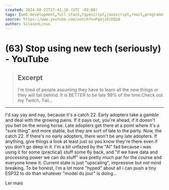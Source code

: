 ```yaml
---
created: 2024-08-21T17:41:18 (UTC -03:00)
tags: [web development,full stack,typescript,javascript,react,programming,programmer,theo,t3 stack,t3,t3dotgg]
source: https://www.youtube.com/watch?v=PqUjzXiDQ2A
author: SilasonLinux
---
```


# (63) Stop using new tech (seriously) - YouTube

> ## Excerpt
> I'm tired of people assuming they have to learn all the new things or they will fall behind. It is BETTER to be late 99% of the time.Check out my Twitch, Twi...

---
I'd say yay and nay, because it's a catch 22. Early adopters take a gamble and deal with the growing pains. If it pays out, you're ahead, if it doesn't you bet on the wrong horse. Late adopters get there at a point where it's a "sure thing" and more stable, but they are sort of late to the party. Now, the catch 22. If there's no early adopters, there won't be any late adopters. If anything, give things a look at least just so you know they're there even if you don't go deep in it. I'm a bit unfazed by the "AI" fad because i was using it for some (practical) stuff some 6y back, and "if we have data and processing power we can do stuff" was pretty much par for the course and everyone knew it. Current state is just "upscaling", impressive but not mind breaking. To be honest, I'm a lot more "hyped" about all i can push a tiny ESP32 to do than whatever "model du jour" is doing...

Ler mais
